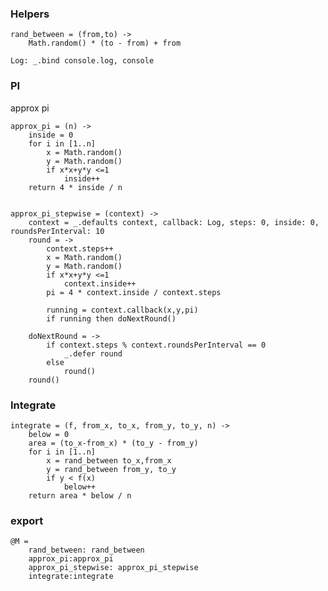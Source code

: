 	
### Helpers

	rand_between = (from,to) ->
		Math.random() * (to - from) + from

	Log: _.bind console.log, console

### PI
approx pi

	approx_pi = (n) ->
		inside = 0
		for i in [1..n]
			x = Math.random()
			y = Math.random()
			if x*x+y*y <=1
				inside++
		return 4 * inside / n


	approx_pi_stepwise = (context) ->
		context = _.defaults context, callback: Log, steps: 0, inside: 0, roundsPerInterval: 10
		round = ->
			context.steps++
			x = Math.random()
			y = Math.random()
			if x*x+y*y <=1
				context.inside++
			pi = 4 * context.inside / context.steps

			running = context.callback(x,y,pi)
			if running then doNextRound()

		doNextRound = ->
			if context.steps % context.roundsPerInterval == 0
				_.defer round
			else 
				round()
		round()

### Integrate

	integrate = (f, from_x, to_x, from_y, to_y, n) ->
		below = 0
		area = (to_x-from_x) * (to_y - from_y)
		for i in [1..n]
			x = rand_between to_x,from_x
			y = rand_between from_y, to_y
			if y < f(x)
				below++
		return area * below / n



### export
	
	@M = 
		rand_between: rand_between
		approx_pi:approx_pi
		approx_pi_stepwise: approx_pi_stepwise
		integrate:integrate